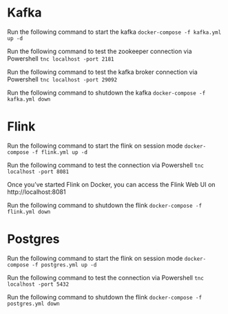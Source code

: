 # Kafka

Run the following command to start the kafka
````docker-compose -f kafka.yml up -d````

Run the following command to test the zookeeper connection via Powershell
````tnc localhost -port 2181````

Run the following command to test the kafka broker connection via Powershell
````tnc localhost -port 29092````

Run the following command to shutdown the kafka
````docker-compose -f kafka.yml down````

# Flink

Run the following command to start the flink on session mode
````docker-compose -f flink.yml up -d````

Run the following command to test the connection via Powershell
````tnc localhost -port 8081````

Once you’ve started Flink on Docker, you can access the Flink Web UI on http://localhost:8081

Run the following command to shutdown the flink
````docker-compose -f flink.yml down````

# Postgres

Run the following command to start the flink on session mode
````docker-compose -f postgres.yml up -d````

Run the following command to test the connection via Powershell
````tnc localhost -port 5432````

Run the following command to shutdown the flink
````docker-compose -f postgres.yml down````
